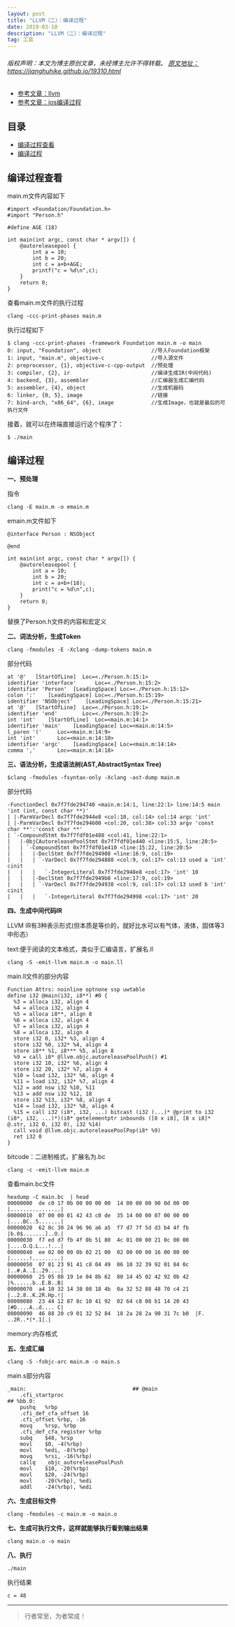 ```yaml
---
layout: post
title: "LLVM（二）：编译过程"
date: 2019-03-10 
description: "LLVM（二）：编译过程"
tag: 工具
--- 
```


<h6>
  版权声明：本文为博主原创文章，未经博主允许不得转载。
  <a target="_blank" href="https://jianghuhike.github.io/19310.html">
  原文地址：https://jianghuhike.github.io/19310.html 
  </a>
</h6>

- [参考文章：llvm](https://www.jianshu.com/p/72bbcb8d109a)
- [参考文章：ios编译过程](https://www.jianshu.com/p/3c51a42b87a6)



## 目录
* [编译过程查看](#content1)
* [编译过程](#content2)


<!-- ************************************************ -->
## <a id="content1"></a> 编译过程查看

main.m文件内容如下
```
#import <Foundation/Foundation.h>
#import "Person.h"

#define AGE (18)

int main(int argc, const char * argv[]) {
    @autoreleasepool {
        int a = 10;
        int b = 20;
        int c = a+b+AGE;
        printf("c = %d\n",c);
    }
    return 0;
}
```

查看main.m文件的执行过程     
```
clang -ccc-print-phases main.m
```

执行过程如下
```
$ clang -ccc-print-phases -framework Foundation main.m -o main
0: input, "Foundation", object                //导入Foundation框架
1: input, "main.m", objective-c               //导入源文件
2: preprocessor, {1}, objective-c-cpp-output  //预处理
3: compiler, {2}, ir                          //编译生成IR(中间代码)
4: backend, {3}, assembler                    //汇编器生成汇编代码
5: assembler, {4}, object                     //生成机器码
6: linker, {0, 5}, image                      //链接
7: bind-arch, "x86_64", {6}, image            //生成Image，也就是最后的可执行文件
```

接着，就可以在终端直接运行这个程序了：
```
$ ./main
```

<!-- ************************************************ -->
## <a id="content2"></a> 编译过程

**一、预处理**

指令
```
clang -E main.m -o emain.m
```

emain.m文件如下
```
@interface Person : NSObject

@end

int main(int argc, const char * argv[]) {
    @autoreleasepool {
        int a = 10;
        int b = 20;
        int c = a+b+(18);
        print("c = %d\n",c);
    }
    return 0;
}
```
替换了Person.h文件的内容和宏定义

**二、词法分析，生成Token**

```
clang -fmodules -E -Xclang -dump-tokens main.m
```

部分代码
```
at '@'	 [StartOfLine]	Loc=<./Person.h:15:1>
identifier 'interface'		Loc=<./Person.h:15:2>
identifier 'Person'	 [LeadingSpace]	Loc=<./Person.h:15:12>
colon ':'	 [LeadingSpace]	Loc=<./Person.h:15:19>
identifier 'NSObject'	 [LeadingSpace]	Loc=<./Person.h:15:21>
at '@'	 [StartOfLine]	Loc=<./Person.h:19:1>
identifier 'end'		Loc=<./Person.h:19:2>
int 'int'	 [StartOfLine]	Loc=<main.m:14:1>
identifier 'main'	 [LeadingSpace]	Loc=<main.m:14:5>
l_paren '('		Loc=<main.m:14:9>
int 'int'		Loc=<main.m:14:10>
identifier 'argc'	 [LeadingSpace]	Loc=<main.m:14:14>
comma ','		Loc=<main.m:14:18>
```

**三、语法分析，生成语法树(AST,AbstractSyntax Tree)**

```
$clang -fmodules -fsyntax-only -Xclang -ast-dump main.m
```
部分代码
```
-FunctionDecl 0x7f7fde294740 <main.m:14:1, line:22:1> line:14:5 main 'int (int, const char **)'
| |-ParmVarDecl 0x7f7fde2944e8 <col:10, col:14> col:14 argc 'int'
| |-ParmVarDecl 0x7f7fde294600 <col:20, col:38> col:33 argv 'const char **':'const char **'
| `-CompoundStmt 0x7f7fdf01e488 <col:41, line:22:1>
|   |-ObjCAutoreleasePoolStmt 0x7f7fdf01e440 <line:15:5, line:20:5>
|   | `-CompoundStmt 0x7f7fdf01e410 <line:15:22, line:20:5>
|   |   |-DeclStmt 0x7f7fde294908 <line:16:9, col:19>
|   |   | `-VarDecl 0x7f7fde294888 <col:9, col:17> col:13 used a 'int' cinit
|   |   |   `-IntegerLiteral 0x7f7fde2948e8 <col:17> 'int' 10
|   |   |-DeclStmt 0x7f7fde2949b8 <line:17:9, col:19>
|   |   | `-VarDecl 0x7f7fde294938 <col:9, col:17> col:13 used b 'int' cinit
|   |   |   `-IntegerLiteral 0x7f7fde294998 <col:17> 'int' 20
```

**四、生成中间代码IR**

LLVM IR有3种表示形式(但本质是等价的，就好比水可以有气体，液体，固体等3中形态）

text:便于阅读的文本格式，类似于汇编语言，扩展名.ll
```
clang -S -emit-llvm main.m -o main.ll
```
main.ll文件的部分内容
```
Function Attrs: noinline optnone ssp uwtable
define i32 @main(i32, i8**) #0 {
  %3 = alloca i32, align 4
  %4 = alloca i32, align 4
  %5 = alloca i8**, align 8
  %6 = alloca i32, align 4
  %7 = alloca i32, align 4
  %8 = alloca i32, align 4
  store i32 0, i32* %3, align 4
  store i32 %0, i32* %4, align 4
  store i8** %1, i8*** %5, align 8
  %9 = call i8* @llvm.objc.autoreleasePoolPush() #1
  store i32 10, i32* %6, align 4
  store i32 20, i32* %7, align 4
  %10 = load i32, i32* %6, align 4
  %11 = load i32, i32* %7, align 4
  %12 = add nsw i32 %10, %11
  %13 = add nsw i32 %12, 18
  store i32 %13, i32* %8, align 4
  %14 = load i32, i32* %8, align 4
  %15 = call i32 (i8*, i32, ...) bitcast (i32 (...)* @print to i32 (i8*, i32, ...)*)(i8* getelementptr inbounds ([8 x i8], [8 x i8]* @.str, i32 0, i32 0), i32 %14)
  call void @llvm.objc.autoreleasePoolPop(i8* %9)
  ret i32 0
}
```



bitcode：二进制格式，扩展名为.bc

```
clang -c -emit-llvm main.m
```

查看main.bc文件
```
hexdump -C main.bc  | head
00000000  de c0 17 0b 00 00 00 00  14 00 00 00 90 0d 00 00  |................|
00000010  07 00 00 01 42 43 c0 de  35 14 00 00 07 00 00 00  |....BC..5.......|
00000020  62 0c 30 24 96 96 a6 a5  f7 d7 7f 5d d3 b4 4f fb  |b.0$.......]..O.|
00000030  f7 ed d7 fb 4f 0b 51 80  4c 01 00 00 21 0c 00 00  |....O.Q.L...!...|
00000040  ee 02 00 00 0b 02 21 00  02 00 00 00 16 00 00 00  |......!.........|
00000050  07 81 23 91 41 c8 04 49  06 10 32 39 92 01 84 0c  |..#.A..I..29....|
00000060  25 05 08 19 1e 04 8b 62  80 14 45 02 42 92 0b 42  |%......b..E.B..B|
00000070  a4 10 32 14 38 08 18 4b  0a 32 52 88 48 70 c4 21  |..2.8..K.2R.Hp.!|
00000080  23 44 12 87 8c 10 41 92  02 64 c8 08 b1 14 20 43  |#D....A..d.... C|
00000090  46 88 20 c9 01 32 52 84  18 2a 28 2a 90 31 7c b0  |F. ..2R..*(*.1|.|
```

memory:内存格式

**五、生成汇编**

```
clang -S -fobjc-arc main.m -o main.s
```
main.s部分内容
```
_main:                                  ## @main
	.cfi_startproc
## %bb.0:
	pushq	%rbp
	.cfi_def_cfa_offset 16
	.cfi_offset %rbp, -16
	movq	%rsp, %rbp
	.cfi_def_cfa_register %rbp
	subq	$48, %rsp
	movl	$0, -4(%rbp)
	movl	%edi, -8(%rbp)
	movq	%rsi, -16(%rbp)
	callq	_objc_autoreleasePoolPush
	movl	$10, -20(%rbp)
	movl	$20, -24(%rbp)
	movl	-20(%rbp), %edi
	addl	-24(%rbp), %edi
  ```

**六、生成目标文件**

```
clang -fmodules -c main.m -o main.o
```

**七、生成可执行文件，这样就能够执行看到输出结果**

```
clang main.o -o main
```

**八、执行**

```
./main
```
执行结果
```
c = 48
```



----------
>  行者常至，为者常成！




